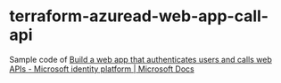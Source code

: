 # terraform-azuread-web-app-call-api
 
Sample code of [Build a web app that authenticates users and calls web APIs - Microsoft identity platform | Microsoft Docs](https://docs.microsoft.com/en-us/azure/active-directory/develop/scenario-web-app-call-api-overview)